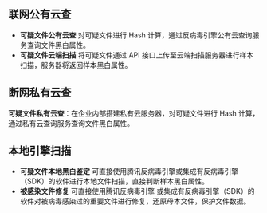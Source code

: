 ## 联网公有云查
- **可疑文件公有云查**
对可疑文件进行 Hash 计算，通过反病毒引擎公有云查询服务查询文件黑白属性。
- **可疑文件云端扫描**
将可疑文件通过 API 接口上传至云端扫描服务器进行样本扫描，服务器将返回样本黑白属性。



## 断网私有云查
**可疑文件私有云查**：在企业内部搭建私有云服务器，对可疑文件进行 Hash 计算，通过私有云查询服务查询文件黑白属性。

## 本地引擎扫描
- **可疑文件本地黑白鉴定**
可直接使用腾讯反病毒引擎或集成有反病毒引擎（SDK）的软件进行本地文件扫描，直接判断样本黑白属性。
- **被感染文件修复**
可直接使用腾讯反病毒引擎 或集成有反病毒引擎（SDK）的软件对被病毒感染过的重要文件进行修复，还原母本文件，保护文件数据。
